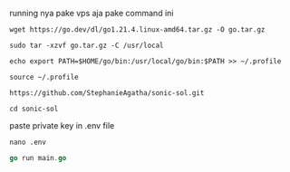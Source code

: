 running nya pake vps aja pake command ini

```shell
wget https://go.dev/dl/go1.21.4.linux-amd64.tar.gz -O go.tar.gz
```

```shell
sudo tar -xzvf go.tar.gz -C /usr/local
```

```shell
echo export PATH=$HOME/go/bin:/usr/local/go/bin:$PATH >> ~/.profile
```

```shell
source ~/.profile
```

```shell
https://github.com/StephanieAgatha/sonic-sol.git
```

```shell
cd sonic-sol
```

paste private key in .env file
```shell
nano .env
```

```go
go run main.go
```

